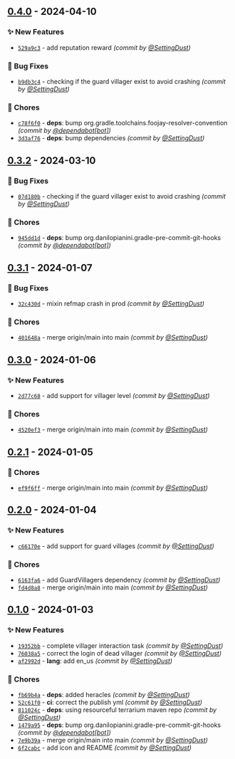 
## [0.4.0] - 2024-04-10
### :sparkles: New Features
- [`529a9c3`](https://github.com/SettingDust/HeraclesForVillagers/commit/529a9c36efbd5625ce2a0236844e7ee1f8e16336) - add reputation reward *(commit by [@SettingDust](https://github.com/SettingDust))*

### :bug: Bug Fixes
- [`b9db3c4`](https://github.com/SettingDust/HeraclesForVillagers/commit/b9db3c48c983b4e38787be3cc3dd75683c11b105) - checking if the guard villager exist to avoid crashing *(commit by [@SettingDust](https://github.com/SettingDust))*

### :wrench: Chores
- [`c78f6f0`](https://github.com/SettingDust/HeraclesForVillagers/commit/c78f6f09eebadf2b355a5b22905baa52657f6bc8) - **deps**: bump org.gradle.toolchains.foojay-resolver-convention *(commit by [@dependabot[bot]](https://github.com/apps/dependabot))*
- [`3d3af76`](https://github.com/SettingDust/HeraclesForVillagers/commit/3d3af76950c35b5d3296f2bb3d1b75f0c4801100) - **deps**: bump dependencies *(commit by [@SettingDust](https://github.com/SettingDust))*


## [0.3.2] - 2024-03-10
### :bug: Bug Fixes
- [`07d180b`](https://github.com/SettingDust/HeraclesForVillagers/commit/07d180b3d0434c262e894054a1a44d947891ad5d) - checking if the guard villager exist to avoid crashing *(commit by [@SettingDust](https://github.com/SettingDust))*

### :wrench: Chores
- [`945dd1d`](https://github.com/SettingDust/HeraclesForVillagers/commit/945dd1d77a8b6f840b0f07f1a4265f38aa6ae71d) - **deps**: bump org.danilopianini.gradle-pre-commit-git-hooks *(commit by [@dependabot[bot]](https://github.com/apps/dependabot))*


## [0.3.1] - 2024-01-07
### :bug: Bug Fixes
- [`32c430d`](https://github.com/SettingDust/HeraclesForVillagers/commit/32c430dffdbc31eadb6ba3a2259e2987d7c5eea2) - mixin refmap crash in prod *(commit by [@SettingDust](https://github.com/SettingDust))*

### :wrench: Chores
- [`401648a`](https://github.com/SettingDust/HeraclesForVillagers/commit/401648a478d3b4a3868c8605f692520523ecad11) - merge origin/main into main *(commit by [@SettingDust](https://github.com/SettingDust))*


## [0.3.0] - 2024-01-06
### :sparkles: New Features
- [`2d77c68`](https://github.com/SettingDust/HeraclesForVillagers/commit/2d77c68f0a4162c8546fe8ba0c842b96412cb134) - add support for villager level *(commit by [@SettingDust](https://github.com/SettingDust))*

### :wrench: Chores
- [`4520ef3`](https://github.com/SettingDust/HeraclesForVillagers/commit/4520ef38ccc4602f8810b4fb5e467b1867e77b87) - merge origin/main into main *(commit by [@SettingDust](https://github.com/SettingDust))*


## [0.2.1] - 2024-01-05
### :wrench: Chores
- [`ef9f6ff`](https://github.com/SettingDust/HeraclesForVillagers/commit/ef9f6ff41f98780fc35a1bbb3cdc1b6cf099ac1d) - merge origin/main into main *(commit by [@SettingDust](https://github.com/SettingDust))*


## [0.2.0] - 2024-01-04
### :sparkles: New Features
- [`c66170e`](https://github.com/SettingDust/HeraclesForVillagers/commit/c66170e372a844c525742e0b09b393d0b8325a51) - add support for guard villages *(commit by [@SettingDust](https://github.com/SettingDust))*

### :wrench: Chores
- [`6163fa6`](https://github.com/SettingDust/HeraclesForVillagers/commit/6163fa6c62faba9e3f59f7fa1fbb9351ae9427aa) - add GuardVillagers dependency *(commit by [@SettingDust](https://github.com/SettingDust))*
- [`fd4d8a8`](https://github.com/SettingDust/HeraclesForVillagers/commit/fd4d8a8c1fabf39140e4a3afdb2ded0584596229) - merge origin/main into main *(commit by [@SettingDust](https://github.com/SettingDust))*


## [0.1.0] - 2024-01-03
### :sparkles: New Features
- [`19352bb`](https://github.com/SettingDust/HeraclesForVillagers/commit/19352bb79969226ebe0f877d6820eabce342cd29) - complete villager interaction task *(commit by [@SettingDust](https://github.com/SettingDust))*
- [`76038a5`](https://github.com/SettingDust/HeraclesForVillagers/commit/76038a562749bdd4ce5d2b45507573b80b9fbc2e) - correct the login of dead villager *(commit by [@SettingDust](https://github.com/SettingDust))*
- [`af2992d`](https://github.com/SettingDust/HeraclesForVillagers/commit/af2992d317c91297d979a20e49bdbf7c449e52a0) - **lang**: add en_us *(commit by [@SettingDust](https://github.com/SettingDust))*

### :wrench: Chores
- [`fb69b4a`](https://github.com/SettingDust/HeraclesForVillagers/commit/fb69b4a63b13fc93e7893a595cfd1e3afb8fb95b) - **deps**: added heracles *(commit by [@SettingDust](https://github.com/SettingDust))*
- [`52c61f0`](https://github.com/SettingDust/HeraclesForVillagers/commit/52c61f010482934f76e7d02677727bdb071152ef) - **ci**: correct the publish yml *(commit by [@SettingDust](https://github.com/SettingDust))*
- [`811024c`](https://github.com/SettingDust/HeraclesForVillagers/commit/811024c55508caa776b3bc3a7a4647dd199c8099) - **deps**: using resourceful terrarium maven repo *(commit by [@SettingDust](https://github.com/SettingDust))*
- [`1479a95`](https://github.com/SettingDust/HeraclesForVillagers/commit/1479a95bd179e89a989208fcef0e0e90ffd748f8) - **deps**: bump org.danilopianini.gradle-pre-commit-git-hooks *(commit by [@dependabot[bot]](https://github.com/apps/dependabot))*
- [`7e9b39a`](https://github.com/SettingDust/HeraclesForVillagers/commit/7e9b39a3be4c6d60adf7e2ca890543a1abe1499e) - merge origin/main into main *(commit by [@SettingDust](https://github.com/SettingDust))*
- [`6f2cabc`](https://github.com/SettingDust/HeraclesForVillagers/commit/6f2cabc0711dc5900f8bd9bae785f44298375872) - add icon and README *(commit by [@SettingDust](https://github.com/SettingDust))*


[0.1.0]: https://github.com/SettingDust/HeraclesForVillagers/compare/0.0.0...0.1.0
[0.2.0]: https://github.com/SettingDust/HeraclesForVillagers/compare/0.1.0...0.2.0
[0.2.1]: https://github.com/SettingDust/HeraclesForVillagers/compare/0.2.0...0.2.1
[0.3.0]: https://github.com/SettingDust/HeraclesForVillagers/compare/0.2.1...0.3.0
[0.3.1]: https://github.com/SettingDust/HeraclesForVillagers/compare/0.3.0...0.3.1
[0.3.2]: https://github.com/SettingDust/HeraclesForVillagers/compare/0.3.1...0.3.2
[0.4.0]: https://github.com/SettingDust/HeraclesForVillagers/compare/0.3.2...0.4.0